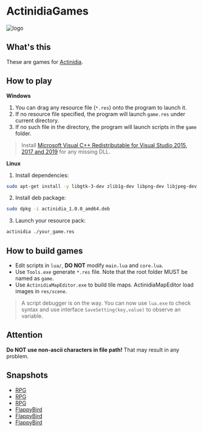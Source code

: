 # ActinidiaGames

![logo](https://raw.githubusercontent.com/mooction/Actinidia/master/Actinidia/logo.png)

## What's this

These are games for [Actinidia](https://github.com/mooction/Actinidia).

## How to play

**Windows**

1. You can drag any resource file (`*.res`) onto the program to launch it.
2. If no resource file specified, the program will launch `game.res` under current directory.
3. If no such file in the directory, the program will launch scripts in the `game` folder.

> Install [Microsoft Visual C++ Redistributable for Visual Studio 2015, 2017 and 2019](https://aka.ms/vs/16/release/vc_redist.x64.exe) for any missing DLL.

**Linux**

1. Install dependencies:

```bash
sudo apt-get install -y libgtk-3-dev zlib1g-dev libpng-dev libjpeg-dev liblua5.3-dev
```

2. Install deb package:

```bash
sudo dpkg -i actinidia_1.0.0_amd64.deb
```

3. Launch your resource pack:

```bash
actinidia ./your_game.res
```

## How to build games

* Edit scripts in `lua/`, **DO NOT** modify `main.lua` and `core.lua`.
* Use `Tools.exe` generate `*.res` file. Note that the root folder MUST be named as `game`.
* Use `ActinidiaMapEditor.exe` to build tile maps. ActinidiaMapEditor load images in `res/scene`.

> A script debugger is on the way. You can now use `lua.exe` to check syntax and use interface `SaveSetting(key,value)` to observe an variable.

## Attention

**Do NOT use non-ascii characters in file path!** That may result in any problem.

## Snapshots

* [RPG](https://moooc.oss-cn-shenzhen.aliyuncs.com/blog/actinidia_prev1.png)
* [RPG](https://moooc.oss-cn-shenzhen.aliyuncs.com/blog/actinidia_prev2.png)
* [RPG](https://moooc.oss-cn-shenzhen.aliyuncs.com/blog/actinidia_prev3.png)
* [FlappyBird](https://moooc.oss-cn-shenzhen.aliyuncs.com/blog/flappybird-1.png)
* [FlappyBird](https://moooc.oss-cn-shenzhen.aliyuncs.com/blog/flappybird-2.png)
* [FlappyBird](https://moooc.oss-cn-shenzhen.aliyuncs.com/blog/flappybird-3.png)
